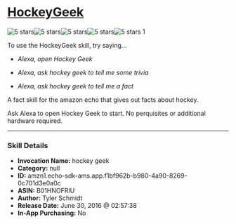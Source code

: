 # [HockeyGeek](http://alexa.amazon.com/#skills/amzn1.echo-sdk-ams.app.f1bf962b-b980-4a90-8269-0c701d3e0a0c)
![5 stars](../../images/ic_star_black_18dp_1x.png)![5 stars](../../images/ic_star_black_18dp_1x.png)![5 stars](../../images/ic_star_black_18dp_1x.png)![5 stars](../../images/ic_star_black_18dp_1x.png)![5 stars](../../images/ic_star_black_18dp_1x.png) 1

To use the HockeyGeek skill, try saying...

* *Alexa, open Hockey Geek*

* *Alexa, ask hockey geek to tell me some trivia*

* *Alexa, ask hockey geek to tell me a fact*

A fact skill for the amazon echo that gives out facts about hockey. 

Ask Alexa to open Hockey Geek to start. No perquisites or additional hardware required.

***

### Skill Details

* **Invocation Name:** hockey geek
* **Category:** null
* **ID:** amzn1.echo-sdk-ams.app.f1bf962b-b980-4a90-8269-0c701d3e0a0c
* **ASIN:** B01HNOFRIU
* **Author:** Tyler Schmidt
* **Release Date:** June 30, 2016 @ 02:57:38
* **In-App Purchasing:** No

